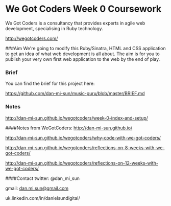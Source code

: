 # We Got Coders Week 0 Coursework

We Got Coders is a consultancy that provides experts in agile web development, specialising in Ruby technology.

http://wegotcoders.com/

###Aim
We're going to modify this Ruby/Sinatra, HTML and CSS application to get an idea
of what web development is all about. The aim is for you to publish your very
own first web application to the web by the end of play.

### Brief

You can find the brief for this project here:

https://github.com/dan-mi-sun/music-guru/blob/master/BRIEF.md

### Notes
http://dan-mi-sun.github.io/wegotcoders/week-0-index-and-setup/

####Notes from WeGotCoders:
http://dan-mi-sun.github.io/

http://dan-mi-sun.github.io/wegotcoders/why-code-with-we-got-coders/

http://dan-mi-sun.github.io/wegotcoders/reflections-on-8-weeks-with-we-got-coders/

http://dan-mi-sun.github.io/wegotcoders/reflections-on-12-weeks-with-we-got-coders/


####Contact
twitter: @dan_mi_sun

gmail: dan.mi.sun@gmail.com

uk.linkedin.com/in/danielsundigital/
